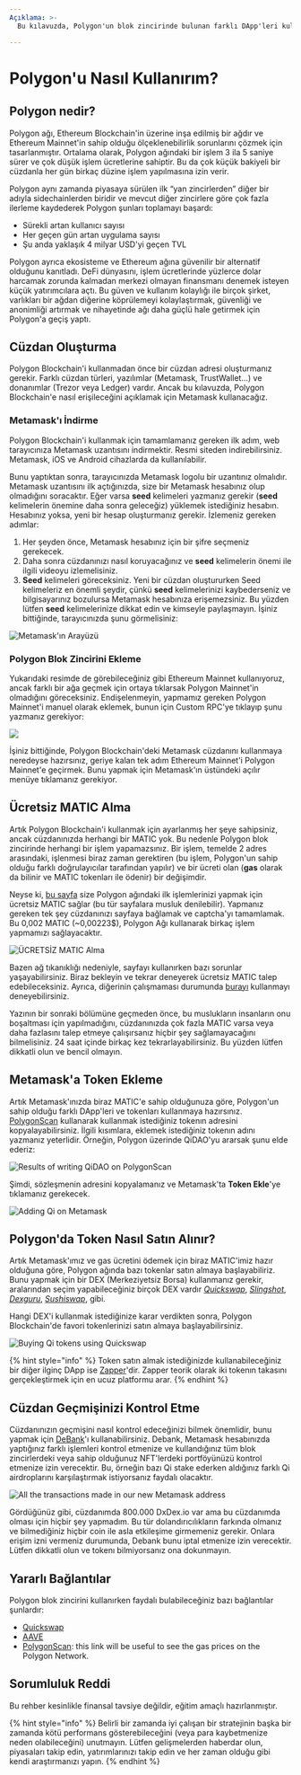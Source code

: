 ```yaml
---
Açıklama: >-
  Bu kılavuzda, Polygon'un blok zincirinde bulunan farklı DApp'leri kullanmaya başlamak için bilmeniz gereken her şeyi açıklayacağız.

---
```


# Polygon'u Nasıl Kullanırım?

## Polygon nedir?

Polygon ağı, Ethereum Blockchain'in üzerine inşa edilmiş bir ağdır ve Ethereum Mainnet'in sahip olduğu ölçeklenebilirlik sorunlarını çözmek için tasarlanmıştır. Ortalama olarak, Polygon ağındaki bir işlem 3 ila 5 saniye sürer ve çok düşük işlem ücretlerine sahiptir. Bu da çok küçük bakiyeli bir cüzdanla her gün birkaç düzine işlem yapılmasına izin verir.

Polygon aynı zamanda piyasaya sürülen ilk “yan zincirlerden” diğer bir adıyla sidechainlerden biridir ve mevcut diğer zincirlere göre çok fazla ilerleme kaydederek Polygon şunları toplamayı başardı:

* Sürekli artan kullanıcı sayısı
* Her geçen gün artan uygulama sayısı
* Şu anda yaklaşık 4 milyar USD'yi geçen TVL

Polygon ayrıca ekosisteme ve Ethereum ağına güvenilir bir alternatif olduğunu kanıtladı. DeFi dünyasını, işlem ücretlerinde yüzlerce dolar harcamak zorunda kalmadan merkezi olmayan finansmanı denemek isteyen küçük yatırımcılara açtı. Bu güven ve kullanım kolaylığı ile birçok şirket, varlıkları bir ağdan diğerine köprülemeyi kolaylaştırmak, güvenliği ve anonimliği artırmak ve nihayetinde ağı daha güçlü hale getirmek için Polygon'a geçiş yaptı.

## Cüzdan Oluşturma

Polygon Blockchain'i kullanmadan önce bir cüzdan adresi oluşturmanız gerekir. Farklı cüzdan türleri, yazılımlar (Metamask, TrustWallet...) ve donanımlar (Trezor veya Ledger) vardır. Ancak bu kılavuzda, Polygon Blockchain'e nasıl erişileceğini açıklamak için Metamask kullanacağız.

### Metamask'ı İndirme 

Polygon Blockchain'i kullanmak için tamamlamanız gereken ilk adım, web tarayıcınıza Metamask uzantısını indirmektir. Resmi siteden indirebilirsiniz. Metamask, iOS ve Android cihazlarda da kullanılabilir.

Bunu yaptıktan sonra, tarayıcınızda Metamask logolu bir uzantınız olmalıdır. Metamask uzantısını ilk açtığınızda, size bir Metamask hesabınız olup olmadığını soracaktır. Eğer varsa **seed** kelimeleri yazmanız gerekir (**seed** kelimelerin önemine daha sonra geleceğiz) yüklemek istediğiniz hesabın. Hesabınız yoksa, yeni bir hesap oluşturmanız gerekir. İzlemeniz gereken adımlar:

1. Her şeyden önce, Metamask hesabınız için bir şifre seçmeniz gerekecek.
2. Daha sonra cüzdanınızı nasıl koruyacağınız ve **seed** kelimelerin önemi ile ilgili videoyu izlemelisiniz.
3. **Seed** kelimeleri göreceksiniz. Yeni bir cüzdan oluştururken Seed kelimeleriz en önemli şeydir, çünkü **seed** kelimelerinizi kaybederseniz ve bilgisayarınız bozulursa Metamask hesabınıza erişemezsiniz. Bu yüzden lütfen **seed** kelimelerinize dikkat edin ve kimseyle paylaşmayın.
İşiniz bittiğinde, tarayıcınızda şunu görmelisiniz:

![Metamask'ın Arayüzü](<../.gitbook/assets/image (18).png>)

### Polygon Blok Zincirini Ekleme

Yukarıdaki resimde de görebileceğiniz gibi Ethereum Mainnet kullanıyoruz, ancak farklı bir ağa geçmek için ortaya tıklarsak Polygon Mainnet'in olmadığını göreceksiniz. Endişelenmeyin, yapmamız gereken Polygon Mainnet'i manuel olarak eklemek, bunun için Custom RPC'ye tıklayıp şunu yazmanız gerekiyor:

![](<../.gitbook/assets/image (20).png>)

İşiniz bittiğinde, Polygon Blockchain'deki Metamask cüzdanını kullanmaya neredeyse hazırsınız, geriye kalan tek adım Ethereum Mainnet'i Polygon Mainnet'e geçirmek. Bunu yapmak için Metamask'ın üstündeki açılır menüye tıklamanız gerekiyor. 

## Ücretsiz MATIC Alma

Artık Polygon Blockchain'i kullanmak için ayarlanmış her şeye sahipsiniz, ancak cüzdanınızda herhangi bir MATIC yok. Bu nedenle Polygon blok zincirinde herhangi bir işlem yapamazsınız. Bir işlem, temelde 2 adres arasındaki, işlenmesi biraz zaman gerektiren (bu işlem, Polygon'un sahip olduğu farklı doğrulayıcılar tarafından yapılır) ve bir ücreti olan (**gas** olarak da bilinir ve MATIC tokenları ile ödenir) bir değişimdir.

Neyse ki, [bu sayfa](https://matic.supply) size Polygon ağındaki ilk işlemlerinizi yapmak için ücretsiz MATIC sağlar (bu tür sayfalara musluk denilebilir). Yapmanız gereken tek şey cüzdanınızı sayfaya bağlamak ve captcha'yı tamamlamak. Bu 0,002 MATIC (~0,00223$), Polygon Ağı kullanarak birkaç işlem yapmamızı sağlayacaktır.

![ÜCRETSİZ MATIC Alma](<../.gitbook/assets/image (23).png>)

Bazen ağ tıkanıklığı nedeniyle, sayfayı kullanırken bazı sorunlar yaşayabilirsiniz. Biraz bekleyin ve tekrar deneyerek ücretsiz MATIC talep edebileceksiniz. Ayrıca, diğerinin çalışmaması durumunda [burayı](https://macncheese.finance/matic-polygon-mainnet-faucet.php) kullanmayı deneyebilirsiniz.

Yazının bir sonraki bölümüne geçmeden önce, bu muslukların insanların onu boşaltması için yapılmadığını, cüzdanınızda çok fazla MATIC varsa veya daha fazlasını talep etmeye çalışırsanız hiçbir şey sağlamayacağını bilmelisiniz. 24 saat içinde birkaç kez tekrarlayabilirsiniz. Bu yüzden lütfen dikkatli olun ve bencil olmayın.

## Metamask'a Token Ekleme

Artık Metamask'ınızda biraz MATIC'e sahip olduğunuza göre, Polygon'un sahip olduğu farklı DApp'leri ve tokenları kullanmaya hazırsınız. [PolygonScan](https://polygonscan.com) kullanarak kullanmak istediğiniz tokenın adresini kopyalayabilirsiniz. İlgili kısımlara, eklemek istediğiniz tokenın adını yazmanız yeterlidir. Örneğin, Polygon üzerinde QiDAO'yu ararsak şunu elde ederiz:

![Results of writing QiDAO on PolygonScan](<../.gitbook/assets/image (24).png>)

Şimdi, sözleşmenin adresini kopyalamanız ve Metamask'ta **Token Ekle**'ye tıklamanız gerekecek.

![Adding Qi on Metamask](<../.gitbook/assets/image (25).png>)

## Polygon'da Token Nasıl Satın Alınır?

Artık Metamask'ımız ve gas ücretini ödemek için biraz MATIC'imiz hazır olduğuna göre, Polygon ağında bazı tokenlar satın almaya başlayabiliriz. Bunu yapmak için bir DEX (Merkeziyetsiz Borsa) kullanmanız gerekir, aralarından seçim yapabileceğiniz birçok DEX vardır [_Quickswap_](https://quickswap.exchange/#/swap), [_Slingshot_](https://app.slingshot.finance/trade/m/MATIC/USDC), [_Dexguru_](https://dex.guru), [_Sushiswap_](https://app.sushi.com/swap), gibi.

Hangi DEX'i kullanmak istediğinize karar verdikten sonra, Polygon Blockchain'de favori tokenlerinizi satın almaya başlayabilirsiniz.

![Buying Qi tokens using Quickswap](<../.gitbook/assets/image (26).png>)

{% hint style="info" %}
Token satın almak istediğinizde kullanabileceğiniz bir diğer ilginç DApp ise [Zapper](https://zapper.fi/es/exchange)'dir. Zapper teorik olarak iki tokenın takasını gerçekleştirmek için en ucuz platformu arar.
{% endhint %}

## Cüzdan Geçmişinizi Kontrol Etme

Cüzdanınızın geçmişini nasıl kontrol edeceğinizi bilmek önemlidir, bunu yapmak için [DeBank](https://debank.com)'ı kullanabilirsiniz. Debank, Metamask hesabınızda yaptığınız farklı işlemleri kontrol etmenize ve kullandığınız tüm blok zincirlerdeki veya sahip olduğunuz NFT'lerdeki portföyünüzü kontrol etmenize izin verecektir. Bu, örneğin bazı Qi stake ederken aldığınız farklı Qi airdroplarını karşılaştırmak istiyorsanız faydalı olacaktır.

![All the transactions made in our new Metamask address](<../.gitbook/assets/image (27).png>)

Gördüğünüz gibi, cüzdanımda 800.000 DxDex.io var ama bu  cüzdanımda olması için hiçbir şey yapmadım. Bu tür dolandırıcılıkların farkında olmanız ve bilmediğiniz hiçbir coin ile asla etkileşime girmemeniz gerekir. Onlara erişim izni vermeniz durumunda, Debank bunu iptal etmenize izin verecektir. Lütfen dikkatli olun ve tokenı bilmiyorsanız ona dokunmayın.

## Yararlı Bağlantılar

Polygon blok zincirini kullanırken faydalı bulabileceğiniz bazı bağlantılar şunlardır:

* [Quickswap](https://quickswap.exchange/#/swap)
* [AAVE](https://app.aave.com)
* [PolygonScan](https://polygonscan.com/gastracker/): this link will be useful to see the gas prices on the Polygon Network.

## Sorumluluk Reddi

Bu rehber kesinlikle finansal tavsiye değildir, eğitim amaçlı hazırlanmıştır.

{% hint style="info" %}
Belirli bir zamanda iyi çalışan bir stratejinin başka bir zamanda kötü performans gösterebileceğini (veya para kaybetmenize neden olabileceğini) unutmayın. Lütfen gelişmelerden haberdar olun, piyasaları takip edin, yatırımlarınızı takip edin ve her zaman olduğu gibi kendi araştırmanızı yapın.
{% endhint %}
